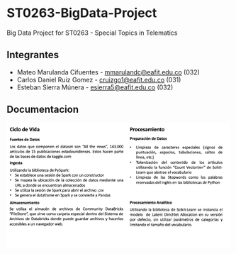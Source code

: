 # ST0263-BigData-Project

Big Data Project for ST0263 - Special Topics in Telematics

## Integrantes

- Mateo Marulanda Cifuentes - mmarulandc@eafit.edu.co (032)
- Carlos Daniel Ruiz Gomez - cruizgo1@eafit.edu.co (031)
- Esteban Sierra Múnera - esierra5@eafit.edu.co (032)

## Documentacion
![Diseño 1](./img/ReadMe_1.png)
